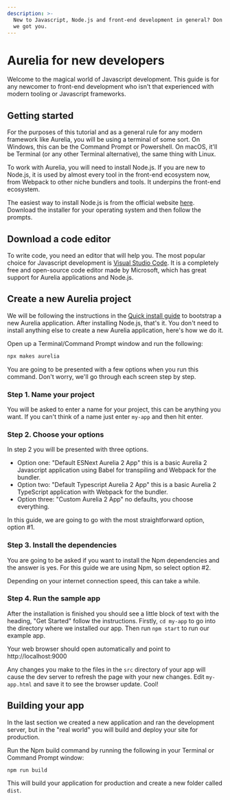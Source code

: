 ```yaml
---
description: >-
  New to Javascript, Node.js and front-end development in general? Don't worry,
  we got you.
---
```


# Aurelia for new developers

Welcome to the magical world of Javascript development. This guide is for any newcomer to front-end development who isn't that experienced with modern tooling or Javascript frameworks.

## Getting started

For the purposes of this tutorial and as a general rule for any modern framework like Aurelia, you will be using a terminal of some sort. On Windows, this can be the Command Prompt or Powershell. On macOS, it'll be Terminal \(or any other Terminal alternative\), the same thing with Linux.

To work with Aurelia, you will need to install Node.js. If you are new to Node.js, it is used by almost every tool in the front-end ecosystem now, from Webpack to other niche bundlers and tools. It underpins the front-end ecosystem.

The easiest way to install Node.js is from the official website [here](https://nodejs.org/en/). Download the installer for your operating system and then follow the prompts.

## Download a code editor

To write code, you need an editor that will help you. The most popular choice for Javascript development is [Visual Studio Code](https://code.visualstudio.com/). It is a completely free and open-source code editor made by Microsoft, which has great support for Aurelia applications and Node.js.

## Create a new Aurelia project

We will be following the instructions in the [Quick install guide](quick-install-guide.md) to bootstrap a new Aurelia application. After installing Node.js, that's it. You don't need to install anything else to create a new Aurelia application, here's how we do it.

Open up a Terminal/Command Prompt window and run the following:

```bash
npx makes aurelia
```

You are going to be presented with a few options when you run this command. Don't worry, we'll go through each screen step by step.

### Step 1. Name your project

You will be asked to enter a name for your project, this can be anything you want. If you can't think of a name just enter `my-app` and then hit enter.

### Step 2. Choose your options

In step 2 you will be presented with three options. 

* Option one: "Default ESNext Aurelia 2 App" this is a basic Aurelia 2 Javascript application using Babel for transpiling and Webpack for the bundler. 
* Option two: "Default Typescript Aurelia 2 App" this is a basic Aurelia 2 TypeScript application with Webpack for the bundler.
* Option three: "Custom Aurelia 2 App" no defaults, you choose everything.

In this guide, we are going to go with the most straightforward option, option \#1.

### Step 3. Install the dependencies

You are going to be asked if you want to install the Npm dependencies and the answer is yes. For this guide we are using Npm, so select option \#2.

Depending on your internet connection speed, this can take a while.

### Step 4. Run the sample app

After the installation is finished you should see a little block of text with the heading, "Get Started" follow the instructions. Firstly, `cd my-app` to go into the directory where we installed our app. Then run `npm start` to run our example app.

Your web browser should open automatically and point to http://localhost:9000

Any changes you make to the files in the `src` directory of your app will cause the dev server to refresh the page with your new changes. Edit `my-app.html` and save it to see the browser update. Cool!

## Building your app

In the last section we created a new application and ran the development server, but in the "real world" you will build and deploy your site for production.

Run the Npm build command by running the following in your Terminal or Command Prompt window:

```text
npm run build
```

This will build your application for production and create a new folder called `dist`.

